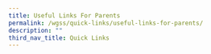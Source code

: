 ```yaml
---
title: Useful Links For Parents
permalink: /wgss/quick-links/useful-links-for-parents/
description: ""
third_nav_title: Quick Links
---
```

